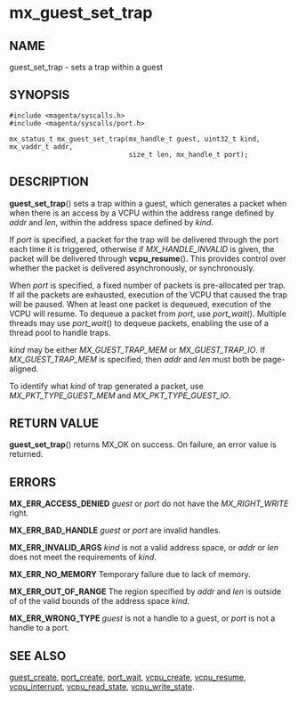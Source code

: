 # mx_guest_set_trap

## NAME

guest_set_trap - sets a trap within a guest

## SYNOPSIS

```
#include <magenta/syscalls.h>
#include <magenta/syscalls/port.h>

mx_status_t mx_guest_set_trap(mx_handle_t guest, uint32_t kind, mx_vaddr_t addr,
                              size_t len, mx_handle_t port);
```

## DESCRIPTION

**guest_set_trap**() sets a trap within a guest, which generates a packet when
when there is an access by a VCPU within the address range defined by *addr* and
*len*, within the address space defined by *kind*.

If *port* is specified, a packet for the trap will be delivered through the
port each time it is triggered, otherwise if *MX_HANDLE_INVALID* is given, the
packet will be delivered through **vcpu_resume**(). This provides control over
whether the packet is delivered asynchronously, or synchronously.

When *port* is specified, a fixed number of packets is pre-allocated per trap.
If all the packets are exhausted, execution of the VCPU that caused the trap
will be paused. When at least one packet is dequeued, execution of the VCPU will
resume. To dequeue a packet from *port*, use *port_wait*(). Multiple threads may
use *port_wait*() to dequeue packets, enabling the use of a thread pool to
handle traps.

*kind* may be either *MX_GUEST_TRAP_MEM* or *MX_GUEST_TRAP_IO*. If
*MX_GUEST_TRAP_MEM* is specified, then *addr* and *len* must both be
page-aligned.

To identify what *kind* of trap generated a packet, use *MX_PKT_TYPE_GUEST_MEM*
and *MX_PKT_TYPE_GUEST_IO*.

## RETURN VALUE

**guest_set_trap**() returns MX_OK on success. On failure, an error value is
returned.

## ERRORS

**MX_ERR_ACCESS_DENIED** *guest* or *port* do not have the *MX_RIGHT_WRITE*
right.

**MX_ERR_BAD_HANDLE** *guest* or *port* are invalid handles.

**MX_ERR_INVALID_ARGS** *kind* is not a valid address space, or *addr* or
*len* does not meet the requirements of *kind*.

**MX_ERR_NO_MEMORY** Temporary failure due to lack of memory.

**MX_ERR_OUT_OF_RANGE** The region specified by *addr* and *len* is outside of
of the valid bounds of the address space *kind*.

**MX_ERR_WRONG_TYPE** *guest* is not a handle to a guest, or *port* is not a
handle to a port.

## SEE ALSO

[guest_create](guest_create.md),
[port_create](port_create.md),
[port_wait](port_wait.md),
[vcpu_create](vcpu_create.md),
[vcpu_resume](vcpu_resume.md),
[vcpu_interrupt](vcpu_interrupt.md),
[vcpu_read_state](vcpu_read_state.md),
[vcpu_write_state](vcpu_write_state.md).
